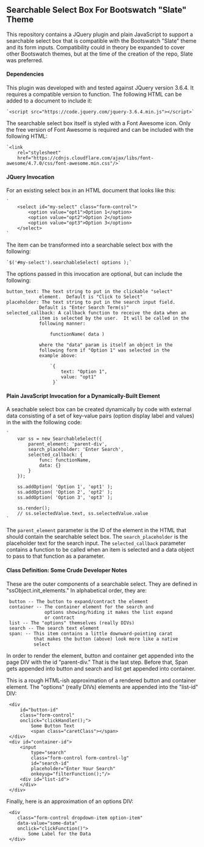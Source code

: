 ## Searchable Select Box For Bootswatch "Slate" Theme

This repository contains a JQuery plugin and plain JavaScript to support
a searchable select box that is compatible with the Bootswatch "Slate"
theme and its form inputs.  Compatibility could in theory be expanded to
cover other Bootswatch themes, but at the time of the creation of the
repo, Slate was preferred.

#### Dependencies

This plugin was developed with and tested against JQuery version 3.6.4.  It
requires a compatible version to function.  The following HTML can be added
to a document to include it:

    `<script src="https://code.jquery.com/jquery-3.6.4.min.js"></script>`

The searchable select box itself is styled with a Font Awesome icon.  Only
the free version of Font Awesome is required and can be included with the
following HTML:

    `<link
        rel="stylesheet"
        href="https://cdnjs.cloudflare.com/ajax/libs/font-awesome/4.7.0/css/font-awesome.min.css"/>`

#### JQuery Invocation

For an existing select box in an HTML document that looks like this:

    `
        <select id="my-select" class="form-control">
            <option value="opt1">Option 1</option>
            <option value="opt2">Option 2</option>
            <option value="opt3">Option 3</option>
        </select>
    `

The item can be transformed into a searchable select box with the
following:

    `$('#my-select').searchableSelect( options );`

The options passed in this invocation are optional, but can include the
following:

    button_text: The text string to put in the clickable "select"
                element.  Default is "Click to Select"
    placeholder: The text string to put in the search input field.
                Default is "Enter Search Term(s)"
    selected_callback: A callback function to receive the data when an
                item is selected by the user.  It will be called in the
                following manner:

                    functionName( data )

                where the "data" param is itself an object in the
                following form if "Option 1" was selected in the
                example above:

                    `{
                        text: "Option 1",
                        value: "opt1"
                     }`

#### Plain JavaScript Invocation for a Dynamically-Built Element

A seachable select box can be created dynamically by code with external
data consisting of a set of key-value pairs (option display label and
values) in the with the following code:

    `
        var ss = new SearchableSelect({
            parent_element: 'parent-div',
            search_placeholder: 'Enter Search',
            selected_callback: {
                func: functionName,
                data: {}
            }
        });

        ss.addOption( 'Option 1', 'opt1' );
        ss.addOption( 'Option 2', 'opt2' );
        ss.addOption( 'Option 3', 'opt3' );

        ss.render();
        // ss.selectedValue.text, ss.selectedValue.value
    `

The `parent_element` parameter is the ID of the element in the HTML that
should contain the searchable select box.  The `search_placeholder` is
the placeholder text for the search input.  The `selected_callback`
parameter contains a function to be called when an item is selected and
a data object to pass to that function as a parameter.

#### Class Definition: Some Crude Developer Notes

These are the outer components of a searchable select.  They are
defined in "ssObject.init_elements."  In alphabetical order, they
are:

     button -- The button to expand/contract the element
     container -- The container element for the search and
                  options showing/hiding it makes the list expand
                  or contract
     list -- The "options" themselves (really DIVs)
     search -- The search text element
     span: -- This item contains a little downward-pointing carat
              that makes the button (above) look more like a native
              select

In order to render the element, button and container get appended into
the page DIV with the id "parent-div."  That is the last step. Before
that, Span gets appended into button and search and list get appended
into container.

This is a rough HTML-ish approximation of a rendered button and container
element.  The "options" (really DIVs) elements are appended into the
"list-id" DIV:

     <div
         id="button-id"
         class="form-control"
         onclick="clickHandler();">
             Some Button Text
             <span class="caretClass"></span>
     </div>
     <div id="container-id">
         <input
             type="search"
             class="form-control form-control-lg"
             id="search-id"
             placeholder="Enter Your Search"
             onkeyup="filterFunction();"/>
         <div id="list-id">
         </div>
     </div>

  Finally, here is an approximation of an options DIV:

     <div
        class="form-control dropdown-item option-item"
        data-value="some-data"
        onclick="clickFunction()">
            Some Label for the Data
     </div>
